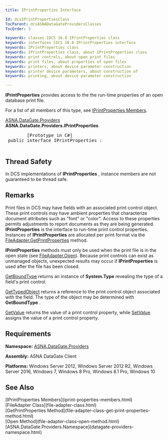 ```yaml
---
title: IPrintProperties Interface

Id: dcsIPrintPropertiesClass
TocParent: dcsASNADataGateProvidersClasses
TocOrder: 3

keywords: classes [DCS 16.0 IPrintProperties class
keywords: interfaces [DCS 16.0 IPrintProperties interface
keywords: IPrintProperties class
keywords: IPrintProperties class, about IPrintProperties class
keywords: print controls, about open print files
keywords: print files, about properties of open files
keywords: printers, about device parameter construction
keywords: printer device parameters, about construction of
keywords: printing, about device parameter construction

---
```


**IPrintProperties** provides access to the the run-time properties of an open database print file. 

For a list of all members of this type, see [ IPrintProperties Members](iprint-properties-members.html).

[ASNA.DataGate.Providers](datagate-providers-namespace.html) <br /> **ASNA.DataGate.Providers.IPrintProperties** 
<pre class="syntax" >
        <span class="lang">[Prototype in C#]</span>
 <span>public interface IPrintProperties :</span>
      </pre>

## Thread Safety

In DCS implementations of **IPrintProperties** , instance members are not guaranteed to be thread safe.
## Remarks

Print files in DCS may have fields with an associated print control object. These print controls may have ambient properties that characterize document attributes such as "font" or "color". Access to these properties permits adjustments to report documents as they are being generated. **IPrintProperties** is the interface to run-time print control properties. Instances of **IPrintProperties** are allocated per print format via the [ FileAdapter.GetPrintProperties](file-adapter-class-get-print-properties-method.html) method.

**IPrintProperties** methods must only be used when the print file is in the open state (see [FileAdapter.Open](file-adapter-class-open-method.html)). Because print controls can exist as unmanaged objects, unexpected results may occur if **IPrintProperties** is used after the file has been closed. 

[GetBoundType](iprint-properties-class-get-bound-type-method.html) returns an instance of **System.Type** revealing the type of a field's print control. 

[GetTypedObject](iprint-properties-class-get-typed-object-method.html) returns a reference to the print control object associated with the field. The type of the object may be determined with **GetBoundType** .

[GetValue](iprint-properties-class-get-value-method.html) returns the value of a print control property, while [SetValue](iprint-properties-class-set-value-method.html) assigns the value of a print control property.
## Requirements

**Namespace:** [ ASNA.DataGate.Providers](datagate-providers-namespace.html) 

**Assembly:** ASNA DataGate Client

**Platforms:** Windows Server 2012, Windows Server 2012 R2, Windows Server 2016, Windows 7, Windows 8 Pro, Windows 8.1 Pro, Windows 10
## See Also

<dl />
      [IPrintProperties Members](iprint-properties-members.html) <br />
	  [FileAdapter Class](file-adapter-class.html)<br />
	  [GetPrintProperties Method](file-adapter-class-get-print-properties-method.html)<br />
	  [Open Method](file-adapter-class-open-method.html) <br />
	  [ASNA.DataGate.Providers.Namespace](datagate-providers-namespace.html)

